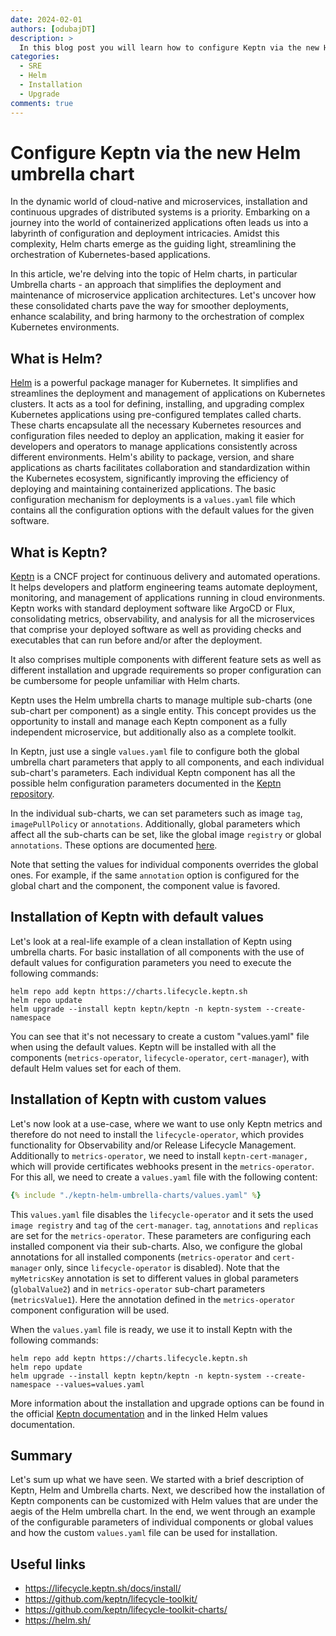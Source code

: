```yaml
---
date: 2024-02-01
authors: [odubajDT]
description: >
  In this blog post you will learn how to configure Keptn via the new Helm umbrella chart.
categories:
  - SRE
  - Helm
  - Installation
  - Upgrade
comments: true
---
```


# Configure Keptn via the new Helm umbrella chart

In the dynamic world of cloud-native and microservices, installation and continuous upgrades of distributed systems
is a priority.
Embarking on a journey into the world of containerized applications often leads us into a labyrinth of configuration
and deployment intricacies.
Amidst this complexity, Helm charts emerge as the guiding light, streamlining the orchestration of Kubernetes-based
applications.

In this article, we're delving into the topic of Helm charts, in particular Umbrella charts - an approach that
simplifies the deployment and maintenance of microservice application architectures.
Let's uncover how these consolidated charts pave the way for smoother deployments, enhance scalability, and bring
harmony to the orchestration of complex Kubernetes environments.
<!-- more -->

## What is Helm?

[Helm](https://helm.sh/) is a powerful package manager for Kubernetes.
It simplifies and streamlines the deployment and management of applications on Kubernetes clusters.
It acts as a tool for defining, installing, and upgrading complex Kubernetes applications using pre-configured
templates called charts.
These charts encapsulate all the necessary Kubernetes resources and configuration files needed to deploy an
application, making it easier for developers and operators to manage applications consistently across different
environments.
Helm's ability to package, version, and share applications as charts facilitates collaboration and standardization
within the Kubernetes ecosystem, significantly improving the efficiency of deploying and maintaining containerized
applications.
The basic configuration mechanism for deployments is a `values.yaml` file which contains all the configuration options
with the default values for the given software.

## What is Keptn?

[Keptn](https://lifecycle.keptn.sh/) is a CNCF project for continuous delivery and automated operations.
It helps developers and platform engineering teams automate deployment, monitoring, and management of applications
running in cloud environments.
Keptn works with standard deployment software like ArgoCD or Flux, consolidating metrics, observability, and analysis
for all the microservices that comprise your deployed software as well as providing checks and executables that can
run before and/or after the deployment.

It also comprises multiple components with different feature sets as well as different installation and upgrade
requirements so proper configuration can be cumbersome for people unfamiliar with Helm charts.

Keptn uses the Helm umbrella charts to manage multiple sub-charts (one sub-chart per component) as a single entity.
This concept provides us the opportunity to install and manage each Keptn component as a fully independent microservice,
but additionally also as a complete toolkit.

In Keptn, just use a single `values.yaml` file to configure both the global umbrella chart parameters that apply to
all components, and each individual sub-chart's parameters.
Each individual Keptn component has all the possible helm configuration parameters documented in the
[Keptn repository](https://github.com/keptn/lifecycle-toolkit).

In the individual sub-charts, we can set parameters such as image `tag`, `imagePullPolicy` or `annotations`.
Additionally, global parameters which affect all the sub-charts can be set, like the global image `registry` or
global `annotations`.
These options are documented [here](https://github.com/keptn/lifecycle-toolkit-charts/blob/main/charts/keptn/README.md).

Note that setting the values for individual components overrides the global ones.
For example, if the same `annotation` option is configured for the global chart and the component, the component value
is favored.

## Installation of Keptn with default values

Let's look at a real-life example of a clean installation of Keptn using umbrella charts.
For basic installation of all components with the use of default values for configuration parameters you need to
execute the following commands:

```shell
helm repo add keptn https://charts.lifecycle.keptn.sh 
helm repo update 
helm upgrade --install keptn keptn/keptn -n keptn-system --create-namespace 
```

You can see that it's not necessary to create a custom "values.yaml" file when using the default values.
Keptn will be installed with all the components (`metrics-operator`, `lifecycle-operator`, `cert-manager`), with
default Helm values set for each of them.

## Installation of Keptn with custom values

Let's now look at a use-case, where we want to use only Keptn metrics and therefore do not need to install the
`lifecycle-operator`, which provides functionality for Observability and/or Release Lifecycle Management.
Additionally to `metrics-operator`, we need to install `keptn-cert-manager,` which will provide certificates
webhooks present in the `metrics-operator`.
For this all, we need to create a `values.yaml` file with the following content:

```yaml
{% include "./keptn-helm-umbrella-charts/values.yaml" %}
```

This `values.yaml` file disables the `lifecycle-operator` and it sets the used `image registry` and `tag` of
the `cert-manager`. `tag`, `annotations` and `replicas` are set for the `metrics-operator`.
These parameters are configuring each installed component via their sub-charts.
Also, we configure the global annotations for all installed components (`metrics-operator` and `cert-manager`
only, since `lifecycle-operator` is disabled).
Note that the `myMetricsKey` annotation is set to different values in global parameters (`globalValue2`) and
in `metrics-operator` sub-chart parameters (`metricsValue1`).
Here the annotation defined in the `metrics-operator` component configuration will be used.

When the `values.yaml` file is ready, we use it to install Keptn with the following commands:

```shell
helm repo add keptn https://charts.lifecycle.keptn.sh 
helm repo update 
helm upgrade --install keptn keptn/keptn -n keptn-system --create-namespace --values=values.yaml 
```

More information about the installation and upgrade options can be found in the official
[Keptn documentation](https://lifecycle.keptn.sh/docs/install/) and in the linked Helm values documentation.

## Summary

Let's sum up what we have seen.
We started with a brief description of Keptn, Helm and Umbrella charts.
Next, we described how the installation of Keptn components can be customized with Helm values that are under
the aegis of the Helm umbrella chart.
In the end, we went through an example of the configurable parameters of individual components or global values
and how the custom `values.yaml` file can be used for installation.

## Useful links

- <https://lifecycle.keptn.sh/docs/install/>
- <https://github.com/keptn/lifecycle-toolkit/>
- <https://github.com/keptn/lifecycle-toolkit-charts/>
- <https://helm.sh/>
